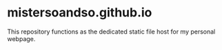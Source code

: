 # mistersoandso.github.io
This repository functions as the dedicated static file host for my personal webpage.